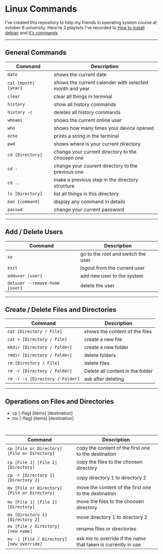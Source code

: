 # Linux Commands

I've created this repository to help my friends in operating system course at october 6 university.
Here're 2 playlists I've recorded to [How to install debian](https://www.youtube.com/playlist?list=PLs3AnacXmIa_FeAQDF3u2Bf1cY-ZCa_P7) and [it's commands](https://www.youtube.com/playlist?list=PLs3AnacXmIa9qrhcJmxS29VB0zfSkgDPO)

---
## General Commands

| Command | Description |
| --- | --- |
| `date` | shows the current date |
| `cal [month]  [year]` | shows the current calender with selected month and year |
| `clear` | clear all things in terminal |
| `history` | show all history commands |
| `history -c` | deletes all history commands |
| `whoami` | shows the current online user |
| `who` | shows how many times your device opened |
| `echo` | prints a string in the terminal |
| `pwd` | shows where is your current directory |
| `cd [Directory]` | change your current directory to the choosen one |
| `cd -` | change your cuurent directory to the previous one |
| `cd ..` | make a previous step in the directory structure |
| `ls [Directory]` | list all things in this directory |
| `man [command]` | display any command in details |
| `passwd` | change your current password |
---

##  Add / Delete Users 
| Command | Description |
| --- | --- |
| `su` | go to the root and switch the user |
| `exit` | logout from the current user |
| `adduser [user]` | add new user to the system |
| `deluser --remove-home [user]` | delete the user |
--- 

## Create / Delete Files and Directories
| Command | Description |
| --- | --- |
| `cat [Directory / File]` | shows the content of the files |
| `cat > [Directory / File]` | create a new file |
| `mkdir [Directory / Folder]` | create a new folder |
| `rmdir [Directory / Folder]` | delete folders |
| `rm [Directory / File]` | delete files |
| `rm -r [Directory / Folder]` | Delete all content in the folder |
| `rm -r -i [Directory / Folder]` | ask after deleting |
---

## Operations on Files and Directories
* cp [-flag] [items] [destination] 
* mv [-flag] [items] [destination] 
<br />

| Command | Description |
| --- | --- |
| `cp [File or Directory] [File or Directory]` | copy the content of the first one to the destination |
| `cp [File 1] [File 2] [Directory]` | copy the files to the choosen directory |
| `cp -r [Directory 1] [Directory 2]` | copy directory 1 to directory 2 |
| `mv [File or Directory] [File or Directory]` | move the content of the first one to the destination |
| `mv [File 1] [File 2] [Directory]` | move the files to the choosen directory |
| `mv [Directory 1] [Directory 2]` | move directory 1 to directory 2 |
| `mv [File / Directory] [new name]` | rename files or directories |
| `mv -i [File / Directory] [new override]` | ask me to override if the name that taken is currently in use |
